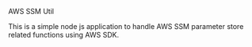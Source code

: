 AWS SSM Util

This is a simple node js application to handle AWS SSM parameter store related functions using AWS SDK.
